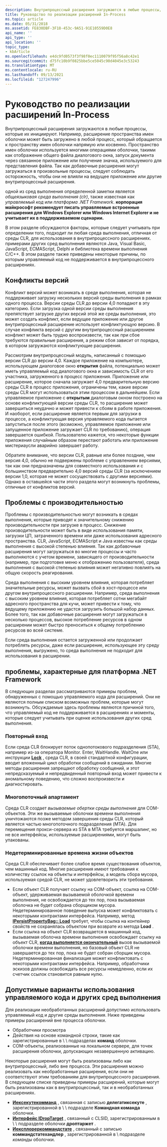 ```yaml
---
description: Внутрипроцессный расширения загружаются в любые процессы, которые их инициируют.
title: Руководство по реализации расширений In-Process
ms.topic: article
ms.date: 05/31/2018
ms.assetid: FE830DBF-3F18-453c-9A51-91E10559D0E8
api_name: ''
api_type: ''
api_location: ''
topic_type:
- kbArticle
ms.openlocfilehash: e4dc9fd0573f3f98f0ec1110079f95f56a8c42e1
ms.sourcegitcommit: d75fc10b9f0825bbe5ce5045c90d4045e3c53243
ms.translationtype: MT
ms.contentlocale: ru-RU
ms.lasthandoff: 09/13/2021
ms.locfileid: "127247996"
---
```

# <a name="guidance-for-implementing-in-process-extensions"></a>Руководство по реализации расширений In-Process

Внутрипроцессный расширения загружаются в любые процессы, которые их инициируют. Например, расширение пространства имен оболочки может быть загружено в любой процесс, который обращается к пространству имен оболочки напрямую или косвенно. Пространство имен оболочки используется многими операциями оболочки, такими как отображение общего файла диалогового окна, запуск документа через связанное приложение или получение значка, используемого для представления файла. Так как добавочные расширения могут загружаться в произвольные процессы, следует соблюдать осторожность, чтобы они не влияли на ведущее приложение или другие внутрипроцессный расширения.

одной из сред выполнения определенной заметки является *общеязыковая среда выполнения (clr)*, также известная как *управляемый код* или *платформа .NET Framework*. **корпорация майкрософт рекомендует писать управляемые встроенные расширения для Windows Explorer или Windows Internet Explorer и не учитывает их в поддерживаемом сценарии.**

В этом разделе обсуждаются факторы, которые следует учитывать при определении того, подходит ли любая среда выполнения, отличная от среды CLR, для использования в внутрипроцессного расширениях. примерами других сред выполнения являются Java, Visual Basic, JavaScript, ECMAScript, Delphi и библиотека времени выполнения C/C++. В этом разделе также приведены некоторые причины, по которым управляемый код не поддерживается в внутрипроцессного расширениях.

## <a name="version-conflicts"></a>Конфликты версий

Конфликт версий может возникать в среде выполнения, которая не поддерживает загрузку нескольких версий среды выполнения в рамках одного процесса. Версии среды CLR до версии 4,0 попадают в эту категорию. Если загрузка одной версии среды выполнения препятствует загрузке других версий этой же среды выполнения, это может создать конфликт, если ведущее приложение или другое внутрипроцессный расширение использует конфликтующую версию. В случае конфликта версий с другим внутрипроцессный расширением конфликт может быть трудно воспроизвести, так как при сбое требуются правильные расширения, а режим сбоя зависит от порядка, в котором загружаются конфликтующие расширения.

Рассмотрим внутрипроцессный модуль, написанный с помощью версии CLR до версии 4,0. Каждое приложение на компьютере, использующем диалоговое окно **открытия** файла, потенциально может иметь управляемый код диалогового окна и зависимость CLR от его участника, загруженного в процесс приложения. Приложение или расширение, которое сначала загружает 4,0 предварительную версию среды CLR в процесс приложения, ограничены тем, какие версии среды CLR могут использоваться этим процессом в дальнейшем. Если управляемое приложение с **открытым** диалоговым окном построено на основе конфликтующей версии среды CLR, то расширение может завершиться неудачно и может привести к сбоям в работе приложения. И наоборот, если расширение является первым для загрузки в процессе, а конфликтующая версия управляемого кода пытается запуститься после этого (возможно, управляемое приложение или запущенное приложение загружает CLR по требованию), операция завершается ошибкой. Пользователю кажется, что некоторые функции приложения случайным образом перестают работать или приложение мистериаусли аварийно завершает работу.

Обратите внимание, что версии CLR, равные или более поздние, чем версия 4,0, обычно не подвержены проблеме с управлением версиями, так как они предназначены для совместного использования и с большинством предварительно 4,0 версий среды CLR (за исключением версии 1,0, которая не может сосуществовать с другими версиями). Однако в оставшейся части этого раздела могут возникнуть проблемы, отличные от конфликтов версий.

## <a name="performance-issues"></a>Проблемы с производительностью

Проблемы с производительностью могут возникать в средах выполнения, которые приводят к значительному снижению производительности при загрузке в процесс. Снижение производительности может быть в виде использования памяти, загрузки ЦП, затраченного времени или даже использования адресного пространства. CLR, JavaScript, ECMAScript и Java известны как среды выполнения с высокой степенью влияния. Так как добавочные расширения могут загружаться во многие процессы и часто выполняются с учетом времени, зависящего от производительности (например, при подготовке меню к отображению пользователя), среда выполнения с высокой степенью влияния может негативно повлиять на общую скорость реагирования.

Среда выполнения с высоким уровнем влияния, которая потребляет значительные ресурсы, может вызвать сбой в хост-процессе или другом внутрипроцессного расширении. Например, среда выполнения с высоким уровнем влияния, которая потребляет сотни мегабайт адресного пространства для кучи, может привести к тому, что ведущему приложению не удастся загрузить большой набор данных. Более того, так как добавочные расширения могут загружаться в несколько процессов, высокое потребление ресурсов в одном расширении может быстро преноситься к общему потреблению ресурсов во всей системе.

Если среда выполнения остается загруженной или продолжает потреблять ресурсы, даже если расширение, использующее эту среду выполнения, выгружено, то среда выполнения не подходит для использования в расширении.

## <a name="issues-specific-to-the-net-framework"></a>проблемы, характерные для платформа .NET Framework

В следующих разделах рассматриваются примеры проблем, обнаруженных с помощью управляемого кода для расширений. Они не являются полным списком возможных проблем, которые могут возникнуть. Обсуждаемые здесь проблемы являются причиной того, что управляемый код не поддерживается в расширениях и моменты, которые следует учитывать при оценке использования других сред выполнения.

### <a name="re-entrancy"></a>Повторный вход

Если среда CLR блокирует поток однопотокового подразделения (STA), например из-за оператора Monitor. Enter, WaitHandle. WaitOne или инструкции [**Lock**](https://msdn.microsoft.com/library/c5kehkcz(v=VS.71).aspx) , среда CLR, в своей стандартной конфигурации, вводит вложенный цикл обработки сообщений в ожидании. Многие методы расширения запрещают обработку сообщений, и этот непредсказуемый и непредвиденный повторный вход может привести к аномальному поведению, что сложно воспроизвести и диагностировать.

### <a name="the-multithreaded-apartment"></a>Многопоточный апартамент

Среда CLR создает *вызываемые обертки среды выполнения* для COM-объектов. Эти же вызываемые оболочки времени выполнения уничтожаются позже методом завершения среды CLR, который является частью многопоточного подразделения (MTA). Для перемещения прокси-сервера из STA в MTA требуется маршалинг, но не все интерфейсы, используемые расширениями, могут быть упакованы.

### <a name="non-deterministic-object-lifetimes"></a>Недетерминированные времена жизни объектов

Среда CLR обеспечивает более слабое время существования объектов, чем машинный код. Многие расширения имеют требования к количеству ссылок на объекты и интерфейсы, а модель сбора мусора, используемая средой CLR, не может удовлетворить эти требования.

-   Если объект CLR получает ссылку на COM-объект, ссылка на COM-объект, удерживаемая вызываемой оболочкой времени выполнения, не освобождается до тех пор, пока вызываемая оболочка не будет собрана сборщиком мусора. Недетерминированное поведение выпуска может конфликтовать с некоторыми контрактами интерфейса. Например, метод [**IPersistPropertyBag:: Load**](/previous-versions/windows/internet-explorer/ie-developer/platform-apis/aa768206(v=vs.85)) требует, чтобы ссылка на контейнер свойств не сохранялась объектом при возврате из метода **Load** .
-   Если ссылка на объект CLR возвращается в машинный код, вызываемая оболочка времени выполнения освобождает ссылку на объект CLR, [**когда выполняется окончательный**](/windows/win32/api/unknwn/nf-unknwn-iunknown-release) вызов вызываемой оболочки времени выполнения, но базовый объект CLR не завершается до тех пор, пока не будет собран сборщик мусора. Недетерминированная финализация может конфликтовать с некоторыми контрактами интерфейса. Например, обработчики эскизов должны освобождать все ресурсы немедленно, если их счетчик ссылок становится равным нулю.

## <a name="acceptable-uses-of-managed-code-and-other-runtimes"></a>Допустимые варианты использования управляемого кода и других сред выполнения

Для реализации необработанных расширений допустимо использовать управляемый код и другие среды выполнения. Ниже приведены примеры расширений вне процесса оболочки.

-   Обработчики просмотра
-   Действия на основе командной строки, такие как зарегистрированные в  \\  \\ подразделах **команд** оболочки.
-   COM-объекты, реализованные на локальном сервере, для точек расширения оболочки, допускающих незавершенную активацию.

Некоторые расширения могут быть реализованы либо как внутрипроцессный, либо вне процесса. Эти расширения можно реализовать как необработанные расширения, если они не соответствуют этим требованиям для внутрипроцессного расширения. В следующем списке приведены примеры расширений, которые могут быть реализованы как в внутрипроцессный, так и в необработанных расширениях.

-   [**Иексекутекомманд**](/windows/win32/api/shobjidl_core/nn-shobjidl_core-iexecutecommand) , связанная с записью **делегатиксекуте** , зарегистрированной в  \\  \\ подразделе **Командная команда** оболочки.
-   [**Интерфейс IDropTarget**](/windows/win32/api/oleidl/nn-oleidl-idroptarget) , связанный с CLSID, зарегистрированным в \\  \\ подразделе оболочки **дроптаржет** .
-   [**Иексплореркоммандстате**](/windows/win32/api/shobjidl_core/nn-shobjidl_core-iexplorercommandstate) , связанный с записью **коммандстатехандлер** , зарегистрированной в  \\ подразделе *команды* оболочки.

 

 
